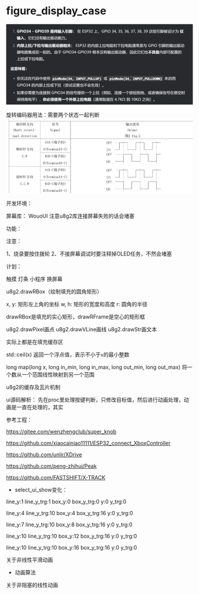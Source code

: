 # figure_display_case

![alt text](image.png)

旋转编码器用法：需要两个状态一起判断
![alt text](image-1.png)

开发环境：

屏幕库：
WouoUI
注意u8g2库连接屏幕失败的话会堵塞

功能：

注意：

1、烧录要按住拨轮
2、不接屏幕调试时要注释掉OLED任务，不然会堵塞


计划：

触摸
灯条
小程序
换屏幕

u8g2.drawRBox（绘制填充的圆角矩形）

x, y: 矩形左上角的坐标
   w, h: 矩形的宽度和高度
   r: 圆角的半径

drawRBox是填充的实心矩形，drawRFrame是空心的矩形框

u8g2.drawPixel画点
u8g2.drawVLine画线
u8g2.drawStr画文本

实际上都是在填充缓存区

std::ceil(x)
返回一个浮点值，表示不小于`x`的最小整数

long map(long x, long in_min, long in_max, long out_min, long out_max)
将一个数从一个范围线性映射到另一个范围

u8g2的缓存及瓦片机制

ui源码解析：
先在proc里处理按键判断，只修改目标值，然后进行动画处理，动画是一直在处理的，其实

参考工程：

<https://gitee.com/wenzhengclub/super_knob>

<https://github.com/xiaocainiao11111/ESP32_connect_XboxController>

<https://github.com/unlir/XDrive>

<https://github.com/peng-zhihui/Peak>

<https://github.com/FASTSHIFT/X-TRACK>

- select_ui_show变化：

line_y:1  line_y_trg:1  box_y:0  box_y_trg:0  y:0  y_trg:0  

line_y:4  line_y_trg:10  box_y:4  box_y_trg:16  y:0  y_trg:0  

line_y:7  line_y_trg:10  box_y:8  box_y_trg:16  y:0  y_trg:0

line_y:10  line_y_trg:10  box_y:12  box_y_trg:16  y:0  y_trg:0

line_y:10  line_y_trg:10  box_y:16  box_y_trg:16  y:0  y_trg:0  


关于非线性平滑动画

- 动画算法

关于非阻塞的线性动画
